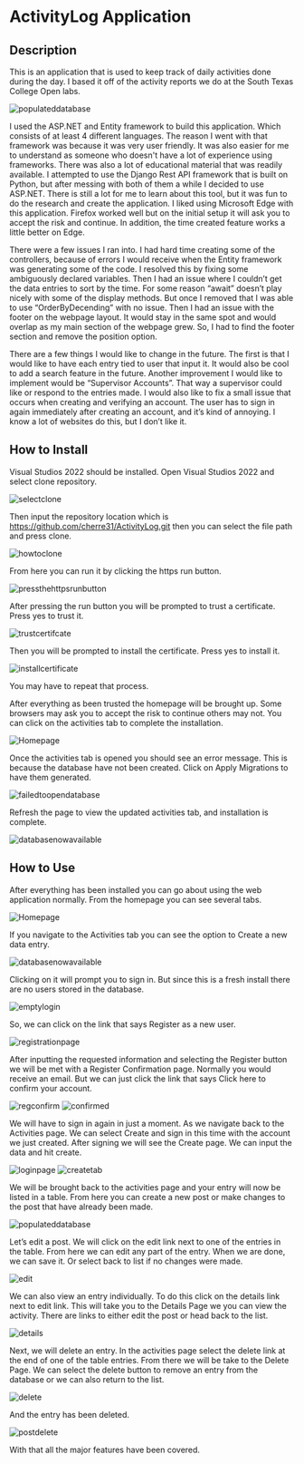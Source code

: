 # ActivityLog Application

## Description
This is an application that is used to keep track of daily activities done during the day.  I based it off of the activity reports we do at the South Texas College Open labs. 

![populateddatabase](https://user-images.githubusercontent.com/128923702/228906362-0528e152-2c43-497e-a4c4-de93780ce9fe.png)

I used the ASP.NET and Entity framework to build this application.  Which consists of at least 4 different languages.  The reason I went with that framework was because it was very user friendly.  It was also easier for me to understand as someone who doesn't have a lot of experience using frameworks.  There was also a lot of educational material that was readily available.  I attempted to use the Django Rest API framework that is built on Python, but after messing with both of them a while I decided to use ASP.NET.  There is still a lot for me to learn about this tool, but it was fun to do the research and create the application.  I liked using Microsoft Edge with this application.  Firefox worked well but on the initial setup it will ask you to accept the risk and continue.  In addition, the time created feature works a little better on Edge.

There were a few issues I ran into.  I had hard time creating some of the controllers, because of errors I would receive when the Entity framework was generating some of the code.  I resolved this by fixing some ambiguously declared variables.  Then I had an issue where I couldn’t get the data entries to sort by the time.  For some reason “await” doesn’t play nicely with some of the display methods.  But once I removed that I was able to use “OrderByDecending” with no issue.  Then I had an issue with the footer on the webpage layout.  It would stay in the same spot and would overlap as my main section of the webpage grew.  So, I had to find the footer section and remove the position option.      

There are a few things I would like to change in the future.  The first is that I would like to have each entry tied to user that input it.  It would also be cool to add a search feature in the future.  Another improvement I would like to implement would be “Supervisor Accounts”.  That way a supervisor could like or respond to the entries made.  I would also like to fix a small issue that occurs when creating and verifying an account.  The user has to sign in again immediately after creating an account, and it’s kind of annoying.  I know a lot of websites do this, but I don’t like it. 

## How to Install
Visual Studios 2022 should be installed.
Open Visual Studios 2022 and select clone repository.

![selectclone](https://user-images.githubusercontent.com/128923702/228883631-dcbf3f45-dcbd-439d-8f54-f4009a787bf2.png)

Then input the repository location which is https://github.com/cherre31/ActivityLog.git then you can select the file path and press clone.

![howtoclone](https://user-images.githubusercontent.com/128923702/228883677-916efe65-8ba8-445a-a379-c9935277c890.png)

From here you can run it by clicking the https run button.

![pressthehttpsrunbutton](https://user-images.githubusercontent.com/128923702/228884068-eca4a3d5-25b9-4a42-aa5b-9dfc8a0f0776.png)

After pressing the run button you will be prompted to trust a certificate.  Press yes to trust it.

![trustcertifcate](https://user-images.githubusercontent.com/128923702/228893228-53775e51-1c35-4bcf-b495-746517d66c56.png)

Then you will be prompted to install the certificate.  Press yes to install it.   

![installcertificate](https://user-images.githubusercontent.com/128923702/228893266-0d0bcdd6-7bf2-4c4b-835b-3af61857b74c.png)

You may have to repeat that process. 

After everything as been trusted the homepage will be brought up.  Some browsers may ask you to accept the risk to continue others may not.  You can click on the activities tab to complete the installation.

![Homepage](https://user-images.githubusercontent.com/128923702/228894308-eb06cc4d-96e5-4a34-97c8-f03e4a6d9f26.png)

Once the activities tab is opened you should see an error message.  This is because the database have not been created.  Click on Apply Migrations to have them generated.

![failedtoopendatabase](https://user-images.githubusercontent.com/128923702/228886381-bf90d710-5112-4d5a-b734-e3f5eadc5a0e.png)

Refresh the page to view the updated activities tab, and installation is complete. 

![databasenowavailable](https://user-images.githubusercontent.com/128923702/228886422-442efeba-53c5-4f17-9f9d-5ea957f447e7.png)

## How to Use
After everything has been installed you can go about using the web application normally.
From the homepage you can see several tabs.

![Homepage](https://user-images.githubusercontent.com/128923702/228898654-829e0e65-09e5-4a61-ada1-f5fa7949349f.png)

If you navigate to the Activities tab you can see the option to Create a new data entry.  

![databasenowavailable](https://user-images.githubusercontent.com/128923702/228903419-42e036b2-d495-48cc-b91e-94d04b998fe9.png)

Clicking on it will prompt you to sign in.  But since this is a fresh install there are no users stored in the database. 

![emptylogin](https://user-images.githubusercontent.com/128923702/228903684-bf51d560-64ce-4f77-a302-382da01e9984.png)

So, we can click on the link that says Register as a new user.

![registrationpage](https://user-images.githubusercontent.com/128923702/228903726-13bbb894-d2de-4637-a3d2-69383bf13b61.png)

After inputting the requested information and selecting the Register button we will be met with a Register Confirmation page.  Normally you would receive an email.  But we can just click the link that says Click here to confirm your account.

![regconfirm](https://user-images.githubusercontent.com/128923702/228903776-5cdda0f7-798e-4a23-a82e-58fbaec2ac58.png)
![confirmed](https://user-images.githubusercontent.com/128923702/228903797-8213250c-e0af-4155-ba0d-5196e807a01d.png)

We will have to sign in again in just a moment.  As we navigate back to the Activities page.  We can select Create and sign in this time with the account we just created.  After signing we will see the Create page.  We can input the data and hit create.

![loginpage](https://user-images.githubusercontent.com/128923702/228903912-0b8cdc5c-a9cc-459f-bb5f-b12ef0a22f92.png)
![createtab](https://user-images.githubusercontent.com/128923702/228903931-b43de743-62f6-4fbd-9c69-d731e77fc7af.png)

We will be brought back to the activities page and your entry will now be listed in a table.  From here you can create a new post or make changes to the post that have already been made.  

![populateddatabase](https://user-images.githubusercontent.com/128923702/228904374-12baba2d-a4f5-4e4a-a828-eeacd7e80d18.png)

Let’s edit a post.  We will click on the edit link next to one of the entries in the table.  From here we can edit any part of the entry.  When we are done, we can save it.  Or select back to list if no changes were made.  

![edit](https://user-images.githubusercontent.com/128923702/228904053-59d9c66d-3a40-473b-a516-94085292471d.png)

We can also view an entry individually.  To do this click on the details link next to edit link.  This will take you to the Details Page we you can view the activity.  There are links to either edit the post or head back to the list. 

![details](https://user-images.githubusercontent.com/128923702/228904280-b27d61b6-a7a4-4360-99d9-bbf462f654c6.png)

Next, we will delete an entry.  In the activities page select the delete link at the end of one of the table entries.  From there we will be take to the Delete Page.  We can select the delete button to remove an entry from the database or we can also return to the list.

![delete](https://user-images.githubusercontent.com/128923702/228904436-0f8c04f9-cac0-49da-87e3-aa0d5ec7f059.png)

And the entry has been deleted.

![postdelete](https://user-images.githubusercontent.com/128923702/228904639-303dc3fc-14d0-448d-b607-5e49f5539716.png)

With that all the major features have been covered.



